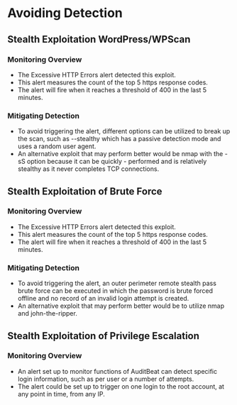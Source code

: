 # Avoiding Detection 
## Stealth Exploitation WordPress/WPScan
### Monitoring Overview
- The Excessive HTTP Errors alert detected this exploit. 
- This alert measures the count of the top 5 https response codes.
- The alert will fire when it reaches a threshold of 400 in the last 5 minutes.

### Mitigating Detection
- To avoid triggering the alert, different options can be utilized to break up the scan, such as --stealthy which has a passive detection mode and uses a random user agent. 
- An alternative exploit that may perform better would be nmap with the -sS option because it can be quickly - performed and is relatively stealthy as it never completes TCP connections.
## Stealth Exploitation of Brute Force
### Monitoring Overview
- The Excessive HTTP Errors alert detected this exploit. 
- This alert measures the count of the top 5 https response codes.
- The alert will fire when it reaches a threshold of 400 in the last 5 minutes.

### Mitigating Detection
- To avoid triggering the alert, an outer perimeter remote stealth pass brute force can be executed in which the password is brute forced offline and no record of an invalid login attempt is created.
- An alternative exploit that may perform better would be to utilize nmap and john-the-ripper.
## Stealth Exploitation of Privilege Escalation
### Monitoring Overview
- An alert set up to monitor functions of AuditBeat can detect specific login information, such as per user or a number of attempts.
- The alert could be set up to trigger on one login to the root account, at any point in time, from any IP.

